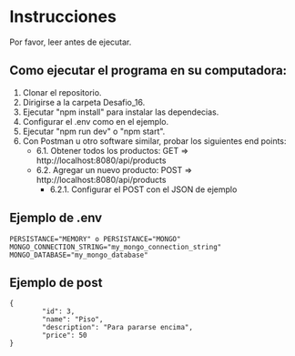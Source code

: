 # Instrucciones

Por favor, leer antes de ejecutar.

## Como ejecutar el programa en su computadora:

1. Clonar el repositorio.
2. Dirigirse a la carpeta Desafio_16.
3. Ejecutar "npm install" para instalar las dependecias.
4. Configurar el .env como en el ejemplo.
5. Ejecutar "npm run dev" o "npm start".
6. Con Postman u otro software similar, probar los siguientes end points:
   - 6.1. Obtener todos los productos: GET => http://localhost:8080/api/products
   - 6.2. Agregar un nuevo producto: POST => http://localhost:8080/api/products
     - 6.2.1. Configurar el POST con el JSON de ejemplo

## Ejemplo de .env

```
PERSISTANCE="MEMORY" o PERSISTANCE="MONGO"
MONGO_CONNECTION_STRING="my_mongo_connection_string"
MONGO_DATABASE="my_mongo_database"
```

## Ejemplo de post

```
{
        "id": 3,
        "name": "Piso",
        "description": "Para pararse encima",
        "price": 50
}
```

